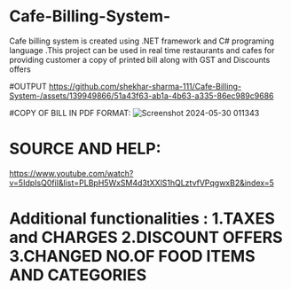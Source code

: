 # Cafe-Billing-System-
Cafe billing system  is created using .NET framework and C# programing language .This project can be used in  real time restaurants  and cafes for providing customer a copy of printed bill  along with GST and Discounts offers

#OUTPUT
https://github.com/shekhar-sharma-111/Cafe-Billing-System-/assets/139949866/51a43f63-ab1a-4b63-a335-86ec989c9686

#COPY OF BILL IN PDF FORMAT:
![Screenshot 2024-05-30 011343](https://github.com/shekhar-sharma-111/Cafe-Billing-System-/assets/139949866/d999bf49-ce4b-408d-bf1e-b08ac29f2161)

# SOURCE AND HELP:
https://www.youtube.com/watch?v=5IdpIsQ0fiI&list=PLBpH5WxSM4d3tXXlS1hQLztvfVPqgwxB2&index=5

# Additional functionalities : 1.TAXES and CHARGES 2.DISCOUNT OFFERS  3.CHANGED NO.OF FOOD ITEMS AND CATEGORIES
